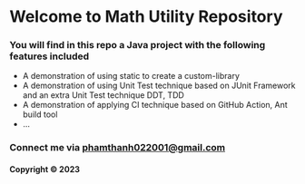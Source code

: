 # Welcome to Math Utility Repository

### You will find in this repo a Java project with the following features included

* A demonstration of using static to create a custom-library
* A demonstration of using Unit Test technique based on JUnit Framework and an
extra Unit Test technique DDT, TDD
* A demonstration of applying CI technique based on GitHub Action, Ant build tool
* ...

### Connect me via phamthanh022001@gmail.com
#### Copyright &#169; 2023